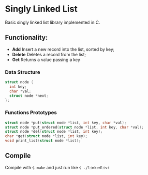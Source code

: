 # Singly Linked List

Basic singly linked list library implemented in C.

## Functionality:

  * **Add** Insert a new record into the list, sorted by key;
  * **Delete** Deletes a record from the list;
  * **Get** Returns a value passing a key

### Data Structure

``` c
struct node {
  int key;
  char *val;
  struct node *next;
};
```

### Functions Prototypes

``` c
struct node *put(struct node *list, int key, char *val);
struct node *put_ordered(struct node *list, int key, char *val);
struct node *del(struct node *list, int key);
char *get(struct node *list, int key);
void print_list(struct node *list);
```

## Compile
Compile with `$ make` and just run like `$ ./linkedlist`
